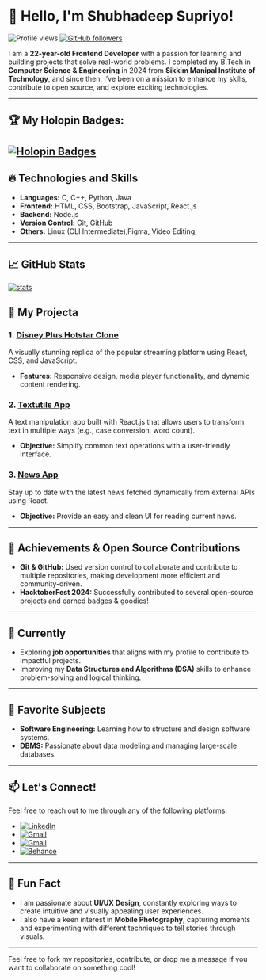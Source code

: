 <!--
### Hi there 👋 I am Shubhadeep Supriyo
# About Me:

HI, I am Shuhadeep Supriyo. I am a 3rd year B.Tech CSE Student.
I am an enthusiast learner who has keen interest in Web Development and App Development.

**ZealinShubh/ZealinShubh** is a ✨ _special_ ✨ repository because its `README.md` (this file) appears on your GitHub profile.

Here are some ideas to get you started:

- 🔭 I’m currently working on ...
- 🌱 I’m currently learning ...
- 👯 I’m looking to collaborate on ...
- 🤔 I’m looking for help with ...
- 💬 Ask me about ...
- 📫 How to reach me: ...
- 😄 Pronouns: ...
- ⚡ Fun fact: ...
-->

# 👋 Hello, I'm Shubhadeep Supriyo!

![Profile views](https://komarev.com/ghpvc/?username=ZealinShubh&color=blue) [![GitHub followers](https://img.shields.io/github/followers/ZealinShubh?label=Follow&style=social)](https://github.com/ZealinShubh)

<!--![Profile Views](https://img.shields.io/badge/Profile%20Views-11-blue) [![GitHub followers](https://img.shields.io/github/followers/ZealinShubh?label=Follows&style=social)](https://github.com/ZealinShubh)-->

I am a **22-year-old Frontend Developer** with a passion for learning and building projects that solve real-world problems. I completed my B.Tech in **Computer Science & Engineering** in 2024 from **Sikkim Manipal Institute of Technology**, and since then, I’ve been on a mission to enhance my skills, contribute to open source, and explore exciting technologies.

---
## 🏆 My Holopin Badges:

[![Holopin Badges](https://holopin.me/hackershubh_07)](https://holopin.io/@hackershubh_07)
---

## 🔥 Technologies and Skills

- **Languages:** C, C++, Python, Java
- **Frontend:** HTML, CSS, Bootstrap, JavaScript, React.js
- **Backend:** Node.js
- **Version Control:** Git, GitHub
- **Others:** Linux (CLI Intermediate),Figma, Video Editing,

---
## 📈 GitHub Stats
[![stats](https://github-readme-stats.vercel.app/api?username=ZealinShubh&count_private=true&show_icons=true&theme=dark)](https://github.com/anuraghazra/github-readme-stats)

## 💼 My Projecta

### 1. **[Disney Plus Hotstar Clone](https://github.com/your-username/disney-plus-hotstar-clone)**  
A visually stunning replica of the popular streaming platform using React, CSS, and JavaScript.  
- **Features:** Responsive design, media player functionality, and dynamic content rendering.

### 2. **[Textutils App](https://github.com/your-username/textutils-app)**  
A text manipulation app built with React.js that allows users to transform text in multiple ways (e.g., case conversion, word count).  
- **Objective:** Simplify common text operations with a user-friendly interface.

### 3. **[News App](https://github.com/your-username/news-app)**  
Stay up to date with the latest news fetched dynamically from external APIs using React.  
- **Objective:** Provide an easy and clean UI for reading current news.

---

## 🎉 Achievements & Open Source Contributions

- **Git & GitHub:** Used version control to collaborate and contribute to multiple repositories, making development more efficient and community-driven.
- **HacktoberFest 2024:** Successfully contributed to several open-source projects and earned badges & goodies!

---

## 🚀 Currently

- Exploring **job opportunities** that aligns with my profile to contribute to impactful projects.
- Improving my **Data Structures and Algorithms (DSA)** skills to enhance problem-solving and logical thinking.

---

## 🎯 Favorite Subjects

- **Software Engineering:** Learning how to structure and design software systems.
- **DBMS:** Passionate about data modeling and managing large-scale databases.

---

## 📫 Let's Connect!

Feel free to reach out to me through any of the following platforms:

- [![LinkedIn](https://img.shields.io/badge/-LinkedIn-blue?style=flat-square&logo=linkedin&logoColor=white)](https://www.linkedin.com/in/shubhadeep-supriyo777/)  
- [![Gmail](https://img.shields.io/badge/-Gmail-red?style=flat-square&logo=gmail&logoColor=white)](mailto:shubhadeepsupriyo77330@gmail.com)
- [![Gmail](https://img.shields.io/badge/-Gmail-darkgreen?style=flat-square&logo=gmail&logoColor=white)](mailto:sh.supriyo@gmail.com)
- [![Behance](https://img.shields.io/badge/-Behance-blue?style=flat-square&logo=behance&logoColor=white)](https://www.behance.net/shubhadsupriyo)  

---

## 🎨 Fun Fact

<!--I’m also into **UI/UX Design** and enjoy tinkering with **Figma** to bring creative ideas to life!
## 🎨 Interests-->
- I am passionate about **UI/UX Design**, constantly exploring ways to create intuitive and visually appealing user experiences.
- I also have a keen interest in **Mobile Photography**, capturing moments and experimenting with different techniques to tell stories through visuals.


---

Feel free to fork my repositories, contribute, or drop me a message if you want to collaborate on something cool!
